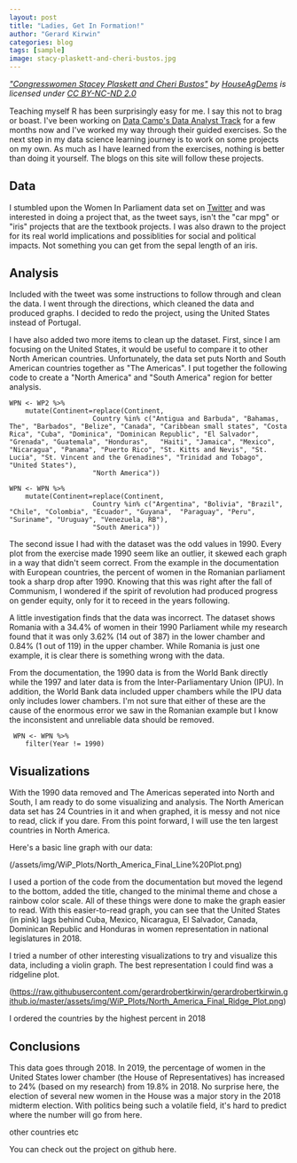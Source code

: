 ```yaml
---
layout: post
title: "Ladies, Get In Formation!"
author: "Gerard Kirwin"
categories: blog
tags: [sample]
image: stacy-plaskett-and-cheri-bustos.jpg
---
```


<p style="font-size: 0.9rem;font-style: italic;">
<a href="https://www.flickr.com/photos/158099690@N02/42922519984">"Congresswomen
Stacey Plaskett and Cheri Bustos"</a><span> by
<a href="https://www.flickr.com/photos/158099690@N02">HouseAgDems</a></span>
is licensed under
<a href="https://creativecommons.org/licenses/by-nc-nd/2.0/?ref=ccsearch&atype=html" style="margin-right: 5px;">CC
BY-NC-ND
2.0</a></p>

Teaching myself R has been surprisingly easy for me. I say this not to brag or boast. I've been working on [Data Camp's Data Analyst Track](https://www.datacamp.com/profile/gerardrobertkirwin) for a few months now and I've worked my way through their guided exercises. So the next step in my data science learning journey is to work on some projects on my own. As much as I have learned from the exercises, nothing is better than doing it yourself. The blogs on this site will follow these projects.

Data
----------
I stumbled upon the Women In Parliament data set on [Twitter](https://twitter.com/ilustat/status/1154401034183352321) and was interested in doing a project that, as the tweet says, isn't the "car mpg" or "iris" projects that are the textbook projects. I was also drawn to the project for its real world implications and possiblities for social and political impacts. Not something you can get from the sepal length of an iris.

Analysis
----------
Included with the tweet was some instructions to follow through and clean the data. I went through the directions, which cleaned the data and produced graphs. I decided to redo the project, using the United States instead of Portugal.

I have also added two more items to clean up the dataset. First, since I am focusing on the United States, it would be useful to compare it to other North American countries. Unfortunately, the data set puts North and South American countries together as "The Americas".
I put together the following code to create a "North America" and "South America" region for better analysis.

    WPN <- WP2 %>% 
        mutate(Continent=replace(Continent, 
                         Country %in% c("Antigua and Barbuda", "Bahamas, The", "Barbados", "Belize", "Canada", "Caribbean small states", "Costa Rica", "Cuba", "Dominica", "Dominican Republic", "El Salvador", "Grenada", "Guatemala", "Honduras",   "Haiti", "Jamaica", "Mexico", "Nicaragua", "Panama", "Puerto Rico", "St. Kitts and Nevis", "St. Lucia", "St. Vincent and the Grenadines", "Trinidad and Tobago", "United States"),
                         "North America")) 

    WPN <- WPN %>%   
        mutate(Continent=replace(Continent, 
                         Country %in% c("Argentina", "Bolivia", "Brazil", "Chile", "Colombia", "Ecuador", "Guyana",  "Paraguay", "Peru", "Suriname", "Uruguay", "Venezuela, RB"), 
                         "South America"))

The second issue I had with the dataset was the odd values in 1990. Every plot from the exercise made 1990 seem like an outlier, it skewed each graph in a way that didn't seem correct. From the example in the documentation with European countries, the percent of women in the Romanian parliament took a sharp drop after 1990. Knowing that this was right after the fall of Communism, I wondered if the spirit of revolution had produced progress on gender equity, only for it to receed in the years following.

A little investigation finds that the data was incorrect. The dataset shows Romania with a 34.4% of women in their 1990 Parliament while my research found that it was only 3.62% (14 out of 387) in the lower chamber and 0.84% (1 out of 119) in the upper chamber. While Romania is just one example, it is clear there is something wrong with the data.

From the documentation, the 1990 data is from the World Bank directly while the 1997 and later data is from the Inter-Parliamentary
Union (IPU). In addition, the World Bank data included upper chambers while the IPU data only includes lower chambers. I'm not sure that either of these are the cause of the enormous error we saw in the Romanian example but I know the inconsistent and unreliable data should be removed. 

     WPN <- WPN %>% 
        filter(Year != 1990)


Visualizations
---------------

With the 1990 data removed and The Americas seperated into North and South, I am ready to do some visualizing and analysis. The North American data set has 24 Countries in it and when graphed, it is messy and not nice to read, click if you dare. From this point forward, I will use the ten largest countries in North America.

Here's a basic line graph with our data:

(/assets/img/WiP_Plots/North_America_Final_Line%20Plot.png)

I used a portion of the code from the documentation but moved the legend to the bottom, added the title, changed to the minimal theme and chose a rainbow color scale. All of these things were done to make the graph easier to read. With this easier-to-read graph, you can see that the United States (in pink) lags behind Cuba, Mexico, Nicaragua, El Salvador, Canada, Dominican Republic and Honduras in women representation in national legislatures in 2018.


I tried a number of other interesting visualizations to try and visualize this data, including a violin graph. The best representation I could find was a ridgeline plot. 

(https://raw.githubusercontent.com/gerardrobertkirwin/gerardrobertkirwin.github.io/master/assets/img/WiP_Plots/North_America_Final_Ridge_Plot.png)

I ordered the countries by the highest percent in 2018

Conclusions
---------------
This data goes through 2018. In 2019, the percentage of women in the United States lower chamber (the House of Representatives) has increased to 24% (based on my research) from 19.8% in 2018. No surprise here, the election of several new women in the House was a major story in the 2018 midterm election. With politics being such a volatile field, it's hard to predict where the number will go from here.

other countries etc

You can check out the project on github here.
